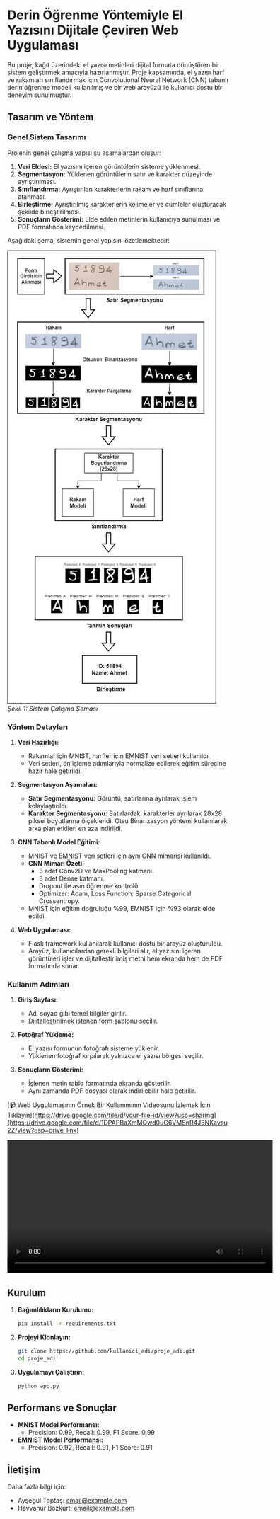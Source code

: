 # Derin Öğrenme Yöntemiyle El Yazısını Dijitale Çeviren Web Uygulaması

Bu proje, kağıt üzerindeki el yazısı metinleri dijital formata dönüştüren bir sistem geliştirmek amacıyla hazırlanmıştır. Proje kapsamında, el yazısı harf ve rakamları sınıflandırmak için Convolutional Neural Network (CNN) tabanlı derin öğrenme modeli kullanılmış ve bir web arayüzü ile kullanıcı dostu bir deneyim sunulmuştur.

## Tasarım ve Yöntem

### Genel Sistem Tasarımı
Projenin genel çalışma yapısı şu aşamalardan oluşur:
1. **Veri Eldesi:** El yazısını içeren görüntülerin sisteme yüklenmesi.
2. **Segmentasyon:** Yüklenen görüntülerin satır ve karakter düzeyinde ayrıştırılması.
3. **Sınıflandırma:** Ayrıştırılan karakterlerin rakam ve harf sınıflarına atanması.
4. **Birleştirme:** Ayrıştırılmış karakterlerin kelimeler ve cümleler oluşturacak şekilde birleştirilmesi.
5. **Sonuçların Gösterimi:** Elde edilen metinlerin kullanıcıya sunulması ve PDF formatında kaydedilmesi.

Aşağıdaki şema, sistemin genel yapısını özetlemektedir:

![Sistemin Genel Çalışma Şeması](yontem_sema.png)  
_Şekil 1: Sistem Çalışma Şeması_

### Yöntem Detayları
1. **Veri Hazırlığı:**
   - Rakamlar için MNIST, harfler için EMNIST veri setleri kullanıldı.
   - Veri setleri, ön işleme adımlarıyla normalize edilerek eğitim sürecine hazır hale getirildi.

2. **Segmentasyon Aşamaları:**
   - **Satır Segmentasyonu:** Görüntü, satırlarına ayrılarak işlem kolaylaştırıldı.
   - **Karakter Segmentasyonu:** Satırlardaki karakterler ayrılarak 28x28 piksel boyutlarına ölçeklendi. Otsu Binarizasyon yöntemi kullanılarak arka plan etkileri en aza indirildi.

3. **CNN Tabanlı Model Eğitimi:**
   - MNIST ve EMNIST veri setleri için aynı CNN mimarisi kullanıldı.  
   - **CNN Mimari Özeti:** 
     - 3 adet Conv2D ve MaxPooling katmanı.
     - 3 adet Dense katmanı.
     - Dropout ile aşırı öğrenme kontrolü.
     - Optimizer: Adam, Loss Function: Sparse Categorical Crossentropy.
   - MNIST için eğitim doğruluğu %99, EMNIST için %93 olarak elde edildi.

4. **Web Uygulaması:**
   - Flask framework kullanılarak kullanıcı dostu bir arayüz oluşturuldu.
   - Arayüz, kullanıcılardan gerekli bilgileri alır, el yazısını içeren görüntüleri işler ve dijitalleştirilmiş metni hem ekranda hem de PDF formatında sunar.

### Kullanım Adımları
1. **Giriş Sayfası:**
   - Ad, soyad gibi temel bilgiler girilir.
   - Dijitalleştirilmek istenen form şablonu seçilir.
   
2. **Fotoğraf Yükleme:**
   - El yazısı formunun fotoğrafı sisteme yüklenir.
   - Yüklenen fotoğraf kırpılarak yalnızca el yazısı bölgesi seçilir.

3. **Sonuçların Gösterimi:**
   - İşlenen metin tablo formatında ekranda gösterilir.
   - Aynı zamanda PDF dosyası olarak indirilebilir hale getirilir.


[📹 Web Uygulamasının Örnek Bir Kullanımının Videosunu İzlemek İçin Tıklayın](https://drive.google.com/file/d/your-file-id/view?usp=sharing](https://drive.google.com/file/d/1DPAPBaXmMQwd0uG6VMSnR4J3NKavsu2Z/view?usp=drive_link)

<video width="600" controls>
  <source src="path/to/your-video.mp4" type="video/mp4">
  Tarayıcınız bu videoyu desteklemiyor.
</video>

## Kurulum
1. **Bağımlılıkların Kurulumu:**
   ```bash
   pip install -r requirements.txt
   ```
2. **Projeyi Klonlayın:**
   ```bash
   git clone https://github.com/kullanici_adi/proje_adi.git
   cd proje_adi
   ```
3. **Uygulamayı Çalıştırın:**
   ```bash
   python app.py
   ```

## Performans ve Sonuçlar
- **MNIST Model Performansı:**
  - Precision: 0.99, Recall: 0.99, F1 Score: 0.99
- **EMNIST Model Performansı:**
  - Precision: 0.92, Recall: 0.91, F1 Score: 0.91


## İletişim
Daha fazla bilgi için:
- Ayşegül Toptaş: [email@example.com](mailto:email@example.com)
- Havvanur Bozkurt: [email@example.com](mailto:email@example.com)
